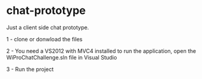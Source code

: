# chat-prototype
Just a client side chat prototype.

1 - clone or donwload the files

2 - You need a VS2012 with MVC4 installed to run the application, open the WiProChatChallenge.sln file in Visual Studio

3 - Run the project

